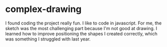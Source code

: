 # complex-drawing
I found coding the project really fun. I like to code in javascript. For me, the sketch was the most challenging part because I'm not good at drawing. I learned how to improve positioning the shapes I created correctly, which was something I struggled with last year.
